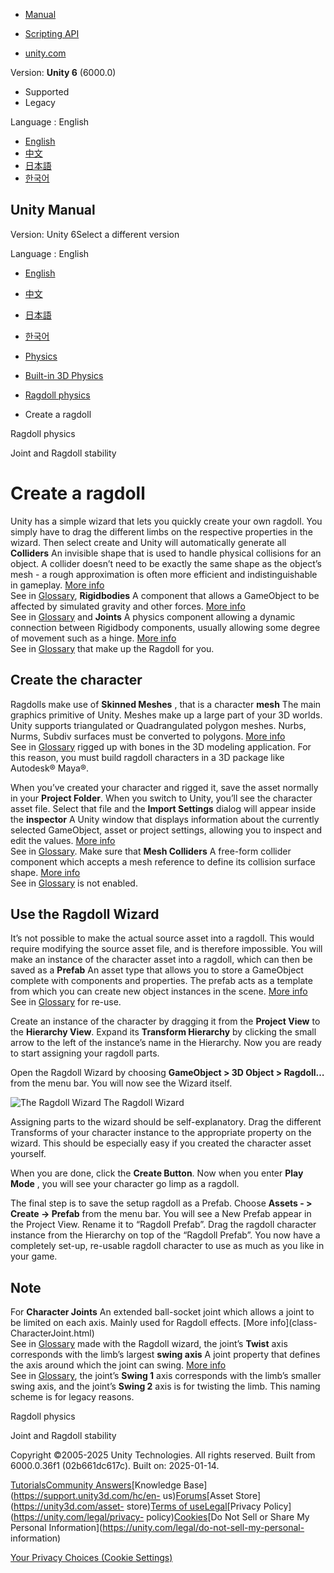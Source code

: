 [](https://docs.unity3d.com)

  * [Manual](../Manual/index.html)
  * [Scripting API](../ScriptReference/index.html)

  * [unity.com](https://unity.com/)

Version: **Unity 6** (6000.0)

  * Supported
  * Legacy

Language : English

  * [English](/Manual/wizard-RagdollWizard.html)
  * [中文](/cn/current/Manual/wizard-RagdollWizard.html)
  * [日本語](/ja/current/Manual/wizard-RagdollWizard.html)
  * [한국어](/kr/current/Manual/wizard-RagdollWizard.html)

[](https://docs.unity3d.com)

## Unity Manual

Version: Unity 6Select a different version

Language : English

  * [English](/Manual/wizard-RagdollWizard.html)
  * [中文](/cn/current/Manual/wizard-RagdollWizard.html)
  * [日本語](/ja/current/Manual/wizard-RagdollWizard.html)
  * [한국어](/kr/current/Manual/wizard-RagdollWizard.html)

  * [Physics](PhysicsSection.html)
  * [Built-in 3D Physics](PhysicsOverview.html)
  * [Ragdoll physics](ragdoll-physics-section.html)
  * Create a ragdoll

[](ragdoll-physics-section.html)

Ragdoll physics

[](RagdollStability.html)

Joint and Ragdoll stability

# Create a ragdoll

Unity has a simple wizard that lets you quickly create your own ragdoll. You
simply have to drag the different limbs on the respective properties in the
wizard. Then select create and Unity will automatically generate all
**Colliders** An invisible shape that is used to handle physical collisions
for an object. A collider doesn’t need to be exactly the same shape as the
object’s mesh - a rough approximation is often more efficient and
indistinguishable in gameplay. [More info](CollidersOverview.html)  
See in [Glossary](Glossary.html#Collider), **Rigidbodies** A component that
allows a GameObject to be affected by simulated gravity and other forces.
[More info](class-Rigidbody.html)  
See in [Glossary](Glossary.html#Rigidbody) and **Joints** A physics component
allowing a dynamic connection between Rigidbody components, usually allowing
some degree of movement such as a hinge. [More info](Joints.html)  
See in [Glossary](Glossary.html#joint) that make up the Ragdoll for you.

## Create the character

Ragdolls make use of **Skinned Meshes** , that is a character **mesh** The
main graphics primitive of Unity. Meshes make up a large part of your 3D
worlds. Unity supports triangulated or Quadrangulated polygon meshes. Nurbs,
Nurms, Subdiv surfaces must be converted to polygons. [More info](mesh.html)  
See in [Glossary](Glossary.html#Mesh) rigged up with bones in the 3D modeling
application. For this reason, you must build ragdoll characters in a 3D
package like Autodesk® Maya®.

When you’ve created your character and rigged it, save the asset normally in
your **Project Folder**. When you switch to Unity, you’ll see the character
asset file. Select that file and the **Import Settings** dialog will appear
inside the **inspector** A Unity window that displays information about the
currently selected GameObject, asset or project settings, allowing you to
inspect and edit the values. [More info](UsingTheInspector.html)  
See in [Glossary](Glossary.html#Inspector). Make sure that **Mesh Colliders**
A free-form collider component which accepts a mesh reference to define its
collision surface shape. [More info](class-MeshCollider.html)  
See in [Glossary](Glossary.html#MeshCollider) is not enabled.

## Use the Ragdoll Wizard

It’s not possible to make the actual source asset into a ragdoll. This would
require modifying the source asset file, and is therefore impossible. You will
make an instance of the character asset into a ragdoll, which can then be
saved as a **Prefab** An asset type that allows you to store a GameObject
complete with components and properties. The prefab acts as a template from
which you can create new object instances in the scene. [More
info](Prefabs.html)  
See in [Glossary](Glossary.html#Prefab) for re-use.

Create an instance of the character by dragging it from the **Project View**
to the **Hierarchy View**. Expand its **Transform Hierarchy** by clicking the
small arrow to the left of the instance’s name in the Hierarchy. Now you are
ready to start assigning your ragdoll parts.

Open the Ragdoll Wizard by choosing **GameObject > 3D Object > Ragdoll…** from
the menu bar. You will now see the Wizard itself.

![The Ragdoll Wizard](../uploads/Main/RagdollWizard.png) The Ragdoll Wizard

Assigning parts to the wizard should be self-explanatory. Drag the different
Transforms of your character instance to the appropriate property on the
wizard. This should be especially easy if you created the character asset
yourself.

When you are done, click the **Create Button**. Now when you enter **Play
Mode** , you will see your character go limp as a ragdoll.

The final step is to save the setup ragdoll as a Prefab. Choose **Assets - >
Create -> Prefab** from the menu bar. You will see a New Prefab appear in the
Project View. Rename it to “Ragdoll Prefab”. Drag the ragdoll character
instance from the Hierarchy on top of the “Ragdoll Prefab”. You now have a
completely set-up, re-usable ragdoll character to use as much as you like in
your game.

## Note

For **Character Joints** An extended ball-socket joint which allows a joint to
be limited on each axis. Mainly used for Ragdoll effects. [More info](class-
CharacterJoint.html)  
See in [Glossary](Glossary.html#CharacterJoint) made with the Ragdoll wizard,
the joint’s **Twist** axis corresponds with the limb’s largest **swing axis**
A joint property that defines the axis around which the joint can swing. [More
info](class-CharacterJoint.html)  
See in [Glossary](Glossary.html#SwingAxis), the joint’s **Swing 1** axis
corresponds with the limb’s smaller swing axis, and the joint’s **Swing 2**
axis is for twisting the limb. This naming scheme is for legacy reasons.

[](ragdoll-physics-section.html)

Ragdoll physics

[](RagdollStability.html)

Joint and Ragdoll stability

Copyright ©2005-2025 Unity Technologies. All rights reserved. Built from
6000.0.36f1 (02b661dc617c). Built on: 2025-01-14.

[Tutorials](https://learn.unity.com/)[Community
Answers](https://answers.unity3d.com)[Knowledge
Base](https://support.unity3d.com/hc/en-
us)[Forums](https://forum.unity3d.com)[Asset Store](https://unity3d.com/asset-
store)[Terms of
use](https://docs.unity3d.com/Manual/TermsOfUse.html)[Legal](https://unity.com/legal)[Privacy
Policy](https://unity.com/legal/privacy-
policy)[Cookies](https://unity.com/legal/cookie-policy)[Do Not Sell or Share
My Personal Information](https://unity.com/legal/do-not-sell-my-personal-
information)

[Your Privacy Choices (Cookie Settings)](javascript:void\(0\);)

